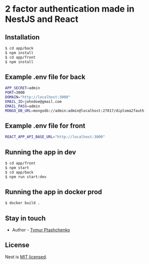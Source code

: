 # 2 factor authentication made in NestJS and React

## Installation

```bash
$ cd app/back
$ npm install
$ cd app/front
$ npm install
```

## Example .env file for back

```bash
APP_SECRET=admin
PORT=3000
DOMAIN="http://localhost:3000"
EMAIL_ID=johndoe@gmail.com
EMAIL_PASS=admin
MONGO_DB_URL=mongodb://admin:admin@localhost:27017/diploma2fauth
```

## Example .env file for front

```bash
REACT_APP_API_BASE_URL="http://localhost:3000"
```

## Running the app in dev

```bash
$ cd app/front
$ npm start
$ cd app/back
$ npm run start:dev
```

## Running the app in docker prod

```bash
$ docker build .
```

## Stay in touch

- Author - [ Tymur Ptashchenko ](https://github.com/TimurAztec)

## License

Nest is [MIT licensed](LICENSE).
